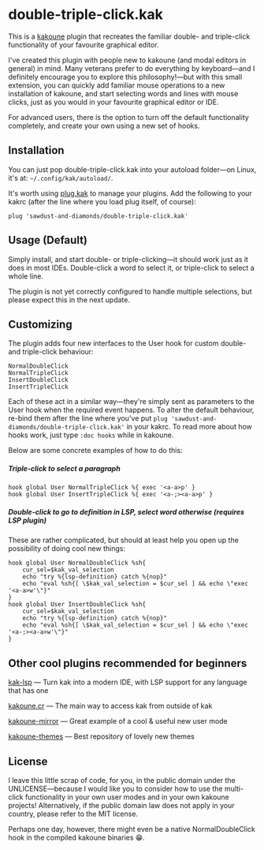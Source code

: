 # double-triple-click.kak

This is a [kakoune](http://kakoune.org) plugin that recreates the familiar double- and triple-click functionality of your favourite graphical editor.

I've created this plugin with people new to kakoune (and modal editors in general) in mind. Many veterans prefer to do everything by keyboard—and I definitely encourage you to explore this philosophy!—but with this small extension, you can quickly add familiar mouse operations to a new installation of kakoune, and start selecting words and lines with mouse clicks, just as you would in your favourite graphical editor or IDE. 

For advanced users, there is the option to turn off the default functionality completely, and create your own using a new set of hooks.

## Installation

You can just pop double-triple-click.kak into your autoload folder—on Linux, it's at: `~/.config/kak/autoload/`.

It's worth using [plug.kak](https://github.com/andreyorst/plug.kak) to manage your plugins. Add the following to your kakrc (after the line where you load plug itself, of course):
```
plug 'sawdust-and-diamonds/double-triple-click.kak'
```

## Usage (Default)

Simply install, and start double- or triple-clicking—it should work just as it does in most IDEs. Double-click a word to select it, or triple-click to select a whole line.

The plugin is not yet correctly configured to handle multiple selections, but please expect this in the next update.

## Customizing

The plugin adds four new interfaces to the User hook for custom double- and triple-click behaviour:

```
NormalDoubleClick
NormalTripleClick
InsertDoubleClick
InsertTripleClick
```

Each of these act in a similar way—they're simply sent as parameters to the User hook when the required event happens. To alter the default behaviour, re-bind them after the line where you've put `plug 'sawdust-and-diamonds/double-triple-click.kak'` in your kakrc. To read more about how hooks work, just type `:doc hooks` while in kakoune.

Below are some concrete examples of how to do this:

##### Triple-click to select a paragraph
```
hook global User NormalTripleClick %{ exec '<a-a>p' }
hook global User InsertTripleClick %{ exec '<a-;><a-a>p' }
```

##### Double-click to go to definition in LSP, select word otherwise (requires LSP plugin)
These are rather complicated, but should at least help you open up the possibility of doing cool new things:
```
hook global User NormalDoubleClick %sh{
    cur_sel=$kak_val_selection
    echo "try %{lsp-definition} catch %{nop}"
    echo "eval %sh{[ \$kak_val_selection = $cur_sel ] && echo \"exec '<a-a>w'\"}"
}
hook global User InsertDoubleClick %sh{
    cur_sel=$kak_val_selection
    echo "try %{lsp-definition} catch %{nop}"
    echo "eval %sh{[ \$kak_val_selection = $cur_sel ] && echo \"exec '<a-;><a-a>w'\"}"
}
```

## Other cool plugins recommended for beginners
[kak-lsp](https://github.com/kak-lsp/kak-lsp) — Turn kak into a modern IDE, with LSP support for any language that has one

[kakoune.cr](https://github.com/alexherbo2/kakoune.cr) — The main way to access kak from outside of kak

[kakoune-mirror](https://github.com/Delapouite/kakoune-mirror) — Great example of a cool & useful new user mode

[kakoune-themes](https://github.com/anhsirk0/kakoune-themes/) — Best repository of lovely new themes

## License

I leave this little scrap of code, for you, in the public domain under the UNLICENSE—because I would like you to consider how to use the multi-click functionality in your own user modes and in your own kakoune projects! Alternatively, if the public domain law does not apply in your country, please refer to the MIT license.

Perhaps one day, however, there might even be a native NormalDoubleClick hook in the compiled kakoune binaries 😁.
